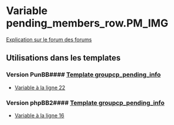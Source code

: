 # Variable pending_members_row.PM_IMG
[Explication sur le forum des forums](http://forum.forumactif.com/t294113-listing-des-variables#pending_members_row.PM_IMG)
## Utilisations dans les templates
### Version PunBB#### [Template groupcp_pending_info](punbb/groupcp_pending_info.md)
* [Variable à la ligne 22](../punbb/groupcp_pending_info.tpl#L22)
### Version phpBB2#### [Template groupcp_pending_info](subsilver/groupcp_pending_info.md)
* [Variable à la ligne 16](../subsilver/groupcp_pending_info.tpl#L16)